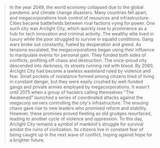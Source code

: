 >In the year 2049, the world economy collapsed due to the global pandemic and climate change disasters. Many countries fell apart, and megacorporations took control of resources and infrastructure. Cities became battlefields between rival factions vying for power.
>One such city was Arclight City, which quickly rose to prominence as a hub for tech innovation and criminal activity. The wealthy elite lived in luxury while the poor struggled to survive in squalid conditions. Gang wars broke out constantly, fueled by desperation and greed.
>As tensions escalated, the megacorporations began using their influence to manipulate events for personal gain. They funded both sides of conflicts, profiting off chaos and destruction. The once-proud city descended into darkness, its streets running red with blood.
>By 2060, Arclight City had become a lawless wasteland ruled by violence and fear. Small pockets of resistance formed among citizens tired of living in constant danger, but they were easily crushed by well-funded gangs and private armies employed by megacorporations.
>It wasn't until 2075 when a group of hackers calling themselves "The Awakened" launched a series of coordinated attacks against the megacorp servers controlling the city's infrastructure. The ensuing chaos gave rise to new leaders who promised reform and stability. However, these promises proved fleeting as old grudges resurfaced, leading to another cycle of violence and oppression.
>To this day, Arclight City remains a symbol of mankind's struggle for survival amidst the ruins of civilization. Its citizens live in constant fear of being caught up in the next wave of conflict, hoping against hope for a brighter future.
